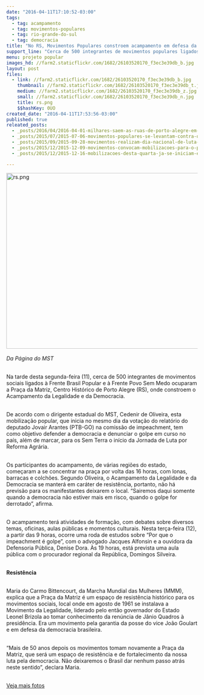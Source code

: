 ```yaml
---
date: "2016-04-11T17:10:52-03:00"
tags:
  - tag: acampamento
  - tag: movimentos-populares
  - tag: rio-grande-do-sul
  - tag: democracia
title: "No RS, Movimentos Populares constroem acampamento em defesa da democracia"
support_line: "Cerca de 500 integrantes de movimentos populares ligados à Frente Brasil Popular e à Frente Povo Sem Medo, ocuparam a Praça da Matriz no Centro Histórico de Porto Alegre"
menu: projeto popular
images_hd: //farm2.staticflickr.com/1682/26103520170_f3ec3e39db_b.jpg
layout: post
files:
  - link: //farm2.staticflickr.com/1682/26103520170_f3ec3e39db_b.jpg
    thumbnail: //farm2.staticflickr.com/1682/26103520170_f3ec3e39db_t.jpg
    medium: //farm2.staticflickr.com/1682/26103520170_f3ec3e39db_z.jpg
    small: //farm2.staticflickr.com/1682/26103520170_f3ec3e39db_n.jpg
    title: rs.png
    $$hashKey: 0UO
created_date: "2016-04-11T17:53:56-03:00"
published: true
releated_posts:
  - _posts/2016/04/2016-04-01-milhares-saem-as-ruas-de-porto-alegre-em-defesa-da-democracia.md
  - _posts/2015/07/2015-07-06-movimentos-populares-se-levantam-contra-o-golpe.md
  - _posts/2015/09/2015-09-28-movimentos-realizam-dia-nacional-de-luta-no-proximo-sabado.md
  - _posts/2015/12/2015-12-09-movimentos-convocam-mobilizacoes-para-o-proximo-dia-16-12.md
  - _posts/2015/12/2015-12-16-mobilizacoes-desta-quarta-ja-se-iniciam-em-diversas-partes-do-brasil.md

---
```

<p><img alt="rs.png" height="462" src="//farm2.staticflickr.com/1682/26103520170_f3ec3e39db_b.jpg" width="700" /><br />
<br />
<em>Da P&aacute;gina do MST</em></p>

<p><br />
Na tarde desta segunda-feira (11), cerca de 500 integrantes de movimentos sociais ligados &agrave; Frente Brasil Popular e &agrave; Frente Povo Sem Medo ocuparam a Pra&ccedil;a da Matriz,&nbsp;Centro Hist&oacute;rico de Porto Alegre (RS), onde constroem o Acampamento da Legalidade e da Democracia.</p>

<p><br />
De acordo com o dirigente estadual do MST, Cedenir de Oliveira, esta mobiliza&ccedil;&atilde;o popular, que inicia no mesmo dia da vota&ccedil;&atilde;o do relat&oacute;rio do deputado Jovair Arantes (PTB-GO) na comiss&atilde;o de impeachment, tem como objetivo defender a democracia e denunciar o golpe em curso no pa&iacute;s, al&eacute;m de marcar, para os Sem Terra&nbsp;o in&iacute;cio da Jornada de Luta por Reforma Agr&aacute;ria.&nbsp;</p>

<p><br />
Os participantes do acampamento, de v&aacute;rias regi&otilde;es do estado, come&ccedil;aram a se concentrar na pra&ccedil;a por volta das 16 horas, com lonas, barracas e colch&otilde;es. Segundo Oliveira, o Acampamento da Legalidade e da Democracia se manter&aacute; em car&aacute;ter de resist&ecirc;ncia, portanto, n&atilde;o h&aacute; previs&atilde;o para os manifestantes deixarem o local. &ldquo;Sairemos daqui somente quando a democracia n&atilde;o estiver mais em risco, quando o golpe for derrotado&rdquo;, afirma.</p>

<p><br />
O acampamento ter&aacute; atividades de forma&ccedil;&atilde;o, com debates sobre diversos temas, oficinas, aulas p&uacute;blicas e momentos culturais. Nesta ter&ccedil;a-feira (12), a partir das 9 horas, ocorre uma roda de estudos sobre &ldquo;Por que o impeachment &eacute; golpe&rdquo;, com o advogado Jacques Alfonsin e a ouvidora da Defensoria P&uacute;blica, Denise Dora. &Agrave;s 19 horas, est&aacute; prevista uma aula p&uacute;blica com o procurador regional da Rep&uacute;blica, Domingos Silveira.</p>

<p><br />
<strong>Resist&ecirc;ncia</strong></p>

<p><br />
Maria do Carmo Bittencourt, da Marcha Mundial das Mulheres (MMM), explica que a Pra&ccedil;a da Matriz &eacute; um espa&ccedil;o de resist&ecirc;ncia hist&oacute;rico para os movimentos sociais, local onde em agosto de 1961 se instalava a Movimento da Legalidade, liderado pelo ent&atilde;o governador do Estado Leonel Brizola ao tomar conhecimento da ren&uacute;ncia de J&acirc;nio Quadros &agrave; presid&ecirc;ncia. Era um movimento pela garantia da posse do vice Jo&atilde;o Goulart e em defesa da democracia brasileira.</p>

<p><br />
&ldquo;Mais de 50 anos depois os movimentos tomam novamente a Pra&ccedil;a da Matriz, que ser&aacute; um espa&ccedil;o de resist&ecirc;ncia e de fortalecimento da nossa luta pela democracia. N&atilde;o deixaremos o Brasil dar nenhum passo atr&aacute;s neste sentido&rdquo;, declara Maria.</p>

<p><br />
<a href="https://www.flickr.com/photos/frentebrasilpopular_rs/">Veja mais fotos</a></p>
